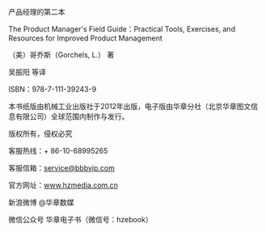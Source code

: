 产品经理的第二本

The Product Manager's Field Guide：Practical Tools, Exercises, and Resources for Improved Product Management

（美）哥乔斯（Gorchels, L.） 著

吴振阳 等译

ISBN：978-7-111-39243-9

本书纸版由机械工业出版社于2012年出版，电子版由华章分社（北京华章图文信息有限公司）全球范围内制作与发行。

版权所有，侵权必究

客服热线：+ 86-10-68995265

客服信箱：service@bbbvip.com

官方网址：www.hzmedia.com.cn

新浪微博 @华章数媒

微信公众号 华章电子书（微信号：hzebook）
